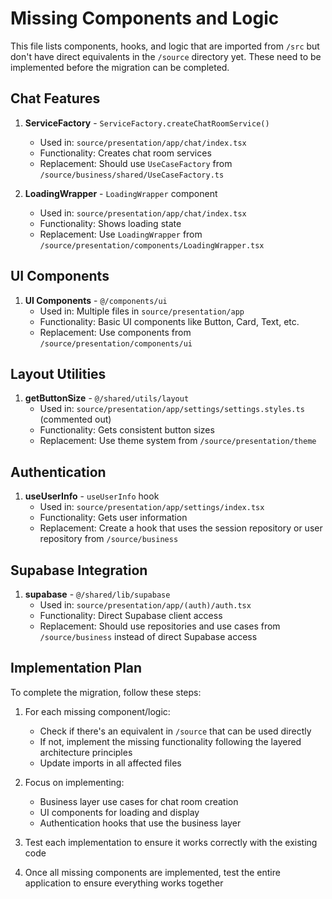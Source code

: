 # Missing Components and Logic

This file lists components, hooks, and logic that are imported from `/src` but don't have direct equivalents in the `/source` directory yet. These need to be implemented before the migration can be completed.

## Chat Features

1. **ServiceFactory** - `ServiceFactory.createChatRoomService()`
   - Used in: `source/presentation/app/chat/index.tsx`
   - Functionality: Creates chat room services
   - Replacement: Should use `UseCaseFactory` from `/source/business/shared/UseCaseFactory.ts`

2. **LoadingWrapper** - `LoadingWrapper` component
   - Used in: `source/presentation/app/chat/index.tsx`
   - Functionality: Shows loading state
   - Replacement: Use `LoadingWrapper` from `/source/presentation/components/LoadingWrapper.tsx`

## UI Components

1. **UI Components** - `@/components/ui`
   - Used in: Multiple files in `source/presentation/app`
   - Functionality: Basic UI components like Button, Card, Text, etc.
   - Replacement: Use components from `/source/presentation/components/ui`

## Layout Utilities

1. **getButtonSize** - `@/shared/utils/layout`
   - Used in: `source/presentation/app/settings/settings.styles.ts` (commented out)
   - Functionality: Gets consistent button sizes
   - Replacement: Use theme system from `/source/presentation/theme`

## Authentication

1. **useUserInfo** - `useUserInfo` hook
   - Used in: `source/presentation/app/settings/index.tsx`
   - Functionality: Gets user information
   - Replacement: Create a hook that uses the session repository or user repository from `/source/business`

## Supabase Integration

1. **supabase** - `@/shared/lib/supabase`
   - Used in: `source/presentation/app/(auth)/auth.tsx`
   - Functionality: Direct Supabase client access
   - Replacement: Should use repositories and use cases from `/source/business` instead of direct Supabase access

## Implementation Plan

To complete the migration, follow these steps:

1. For each missing component/logic:
   - Check if there's an equivalent in `/source` that can be used directly
   - If not, implement the missing functionality following the layered architecture principles
   - Update imports in all affected files

2. Focus on implementing:
   - Business layer use cases for chat room creation
   - UI components for loading and display
   - Authentication hooks that use the business layer

3. Test each implementation to ensure it works correctly with the existing code

4. Once all missing components are implemented, test the entire application to ensure everything works together
